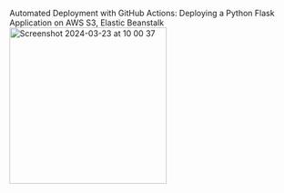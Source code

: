 Automated Deployment with GitHub Actions: Deploying a Python Flask Application on AWS S3, Elastic Beanstalk
<img width="276" alt="Screenshot 2024-03-23 at 10 00 37" src="https://github.com/jongold9/myip-flask-aws/assets/95861926/f0e8cd11-d205-4b1b-a449-fe7ae0054a2f">

